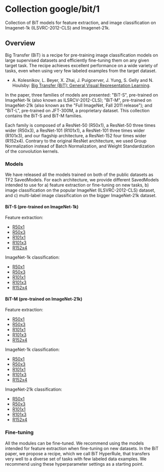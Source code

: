 # Collection google/bit/1

Collection of BiT models for feature extraction, and image classification on
Imagenet-1k (ILSVRC-2012-CLS) and Imagenet-21k.

<!-- dataset: imagenet-ilsvrc-2012-cls -->
<!-- dataset: imagenet-21k -->
<!-- module-type: image-classification -->
<!-- module-type: image-feature-vector -->
<!-- network-architecture: resnet50-v2 -->
<!-- language: en -->

## Overview

Big Transfer (BiT) is a recipe for pre-training image classification models on
large supervised datasets and efficiently fine-tuning them on any given target
task. The recipe achieves excellent performance on a wide variety of tasks, even
when using very few labeled examples from the target dataset.

*   A. Kolesnikov, L. Beyer, X. Zhai, J. Puigcerver, J. Yung, S. Gelly and N.
    Houlsby:
    [Big Transfer (BiT): General Visual Representation Learning](https://arxiv.org/abs/1912.11370).

In the paper, three families of models are presented: "BiT-S", pre-trained on
ImageNet-1k (also known as ILSRCV-2012-CLS); "BiT-M", pre-trained on
ImageNet-21k (also known as the "Full ImageNet, Fall 2011 release"); and
"BiT-L", pre-trained on JFT-300M, a proprietary dataset. This collection
contains the BiT-S and BiT-M families.

Each family is composed of a ResNet-50 (R50x1), a ResNet-50 three times wider
(R50x3), a ResNet-101 (R101x1), a ResNet-101 three times wider (R101x3), and our
flagship architecture, a ResNet-152 four times wider (R152x4). Contrary to the
original ResNet architecture, we used Group Normalization instead of Batch
Normalization, and Weight Standardization of the convolution kernels.

### Models

We have released all the models trained on both of the public datasets as TF2
SavedModels. For each architecture, we provide different SavedModels intended to
use for a) feature extraction or fine-tuning on new tasks, b) image
classification on the popular ImageNet (ILSVRC-2012-CLS) dataset, and c)
multi-label image classification on the bigger ImageNet-21k dataset.

#### BiT-S (pre-trained on ImageNet-1k)

Feature extraction:

*   [R50x1](https://tfhub.dev/google/bit/s-r50x1/1)
*   [R50x3](https://tfhub.dev/google/bit/s-r50x3/1)
*   [R101x1](https://tfhub.dev/google/bit/s-r101x1/1)
*   [R101x3](https://tfhub.dev/google/bit/s-r101x3/1)
*   [R152x4](https://tfhub.dev/google/bit/s-r152x4/1)

ImageNet-1k classification:

*   [R50x1](https://tfhub.dev/google/bit/s-r50x1/ilsvrc2012_classification/1)
*   [R50x3](https://tfhub.dev/google/bit/s-r50x3/ilsvrc2012_classification/1)
*   [R101x1](https://tfhub.dev/google/bit/s-r101x1/ilsvrc2012_classification/1)
*   [R101x3](https://tfhub.dev/google/bit/s-r101x3/ilsvrc2012_classification/1)
*   [R152x4](https://tfhub.dev/google/bit/s-r152x4/ilsvrc2012_classification/1)

#### BiT-M (pre-trained on ImageNet-21k)

Feature extraction:

*   [R50x1](https://tfhub.dev/google/bit/m-r50x1/1)
*   [R50x3](https://tfhub.dev/google/bit/m-r50x3/1)
*   [R101x1](https://tfhub.dev/google/bit/m-r101x1/1)
*   [R101x3](https://tfhub.dev/google/bit/m-r101x3/1)
*   [R152x4](https://tfhub.dev/google/bit/m-r152x4/1)

ImageNet-1k classification:

*   [R50x1](https://tfhub.dev/google/bit/m-r50x1/ilsvrc2012_classification/1)
*   [R50x3](https://tfhub.dev/google/bit/m-r50x3/ilsvrc2012_classification/1)
*   [R101x1](https://tfhub.dev/google/bit/m-r101x1/ilsvrc2012_classification/1)
*   [R101x3](https://tfhub.dev/google/bit/m-r101x3/ilsvrc2012_classification/1)
*   [R152x4](https://tfhub.dev/google/bit/m-r152x4/ilsvrc2012_classification/1)

ImageNet-21k classification:

*   [R50x1](https://tfhub.dev/google/bit/m-r50x1/imagenet21k_classification/1)
*   [R50x3](https://tfhub.dev/google/bit/m-r50x3/imagenet21k_classification/1)
*   [R101x1](https://tfhub.dev/google/bit/m-r101x1/imagenet21k_classification/1)
*   [R101x3](https://tfhub.dev/google/bit/m-r101x3/imagenet21k_classification/1)
*   [R152x4](https://tfhub.dev/google/bit/m-r152x4/imagenet21k_classification/1)

### Fine-tuning

All the modules can be fine-tuned. We recommend using the models intended for
feature extraction when fine-tuning on new datasets. In the BiT paper, we
propose a recipe, which we call BiT HyperRule, that transfers very well to a
diverse set of tasks with few labeled data examples. We recommend using these
hyperparameter settings as a starting point.

